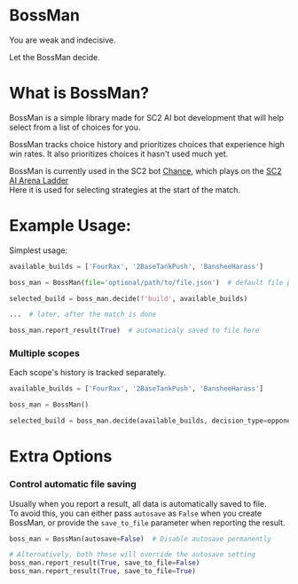 # BossMan

You are weak and indecisive.

Let the BossMan decide.

# What is BossMan?

BossMan is a simple library made for SC2 AI bot development that will help select from a list of choices for you.

BossMan tracks choice history and prioritizes choices that experience high win rates. It also prioritizes choices it hasn't used much yet.

BossMan is currently used in the SC2 bot [Chance](https://github.com/lladdy/chance-sc2), which plays on
the [SC2 AI Arena Ladder](https://aiarena.net/bots/117/)  
Here it is used for selecting strategies at the start of the match.

# Example Usage:

Simplest usage:

```python
available_builds = ['FourRax', '2BaseTankPush', 'BansheeHarass']

boss_man = BossMan(file='optional/path/to/file.json')  # default file path is ./data/bossman.json

selected_build = boss_man.decide(f'build', available_builds)

...  # later, after the match is done

boss_man.report_result(True)  # automaticaly saved to file here
```

### Multiple scopes

Each scope's history is tracked separately.

```python
available_builds = ['FourRax', '2BaseTankPush', 'BansheeHarass']

boss_man = BossMan()

selected_build = boss_man.decide(available_builds, decision_type=opponent_id)  # decides build based on opponent id
```

# Extra Options

### Control automatic file saving

Usually when you report a result, all data is automatically saved to file.  
To avoid this, you can either pass `autosave` as `False` when you create BossMan, or provide the `save_to_file`
parameter when reporting the result.

```python
boss_man = BossMan(autosave=False)  # Disable autosave permanently

# Alternatively, both these will override the autosave setting
boss_man.report_result(True, save_to_file=False)
boss_man.report_result(True, save_to_file=True)
```
